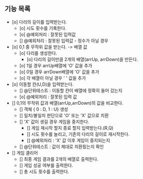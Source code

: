 ## 기능 목록

- [o] 다리의 길이를 입력받는다.
  - [o] 시도 횟수를 기록한다.
  - [o] @예외처리 : 잘못된 입력값
  - [] @예외처리 : 잘못된 입력값 - 정수가 아닐 경우
- [o] 0,1 중 무작위 값을 받는다. -> 배열 값
  - [o] 다리를 생성한다.
    - [o] 다리의 길이만큼 2개의 배열(arrUp, arrDown)을 만든다.
  - [o] 1일 경우 arrUp배열에 'O' 값을 추가
  - [o] 0일 경우 arrDown배열에 'O' 값을 추가
  - [o] 각 배열이 아닐 경우 ' ' 값을 추가
- [o] 이동할 칸(U,D)을 입력받는다.
  - [] @단위테스트 : 이동할 칸이 배열에 정확히 들어 갔는지
  - [o] @예외처리 : 잘못된 입력 값
- [] 0,1의 무작위 값과 배열(arrUp,arrDown)의 값을 비교한다.
  - [] 객체 { 0 : D, 1 : U} 생성
  - [] 일치/불일치 판단으로 'O' 또는 'X' 값으로 치환
  - [] 'X' 값이 생길 경우 게임을 중지한다.
    - [] 게임 재시작 할지 종료 할지 입력받는다.(R,Q)
    - [] 시도 횟수를 늘리고, 기존의 다리의 길이로 재시작한다.
    - [] @예외처리 : 'X' 값 이후 게임이 중지되는지
  - [] @단위테스트 : 값이 제대로 치환됬는지 확인
- [] 게임 클리어
  - [] 최종 게임 결과를 2개의 배열로 출력한다.
  - [] 게임 성공 여부를 출력한다.
  - [] 총 시도 횟수를 출력한다.
